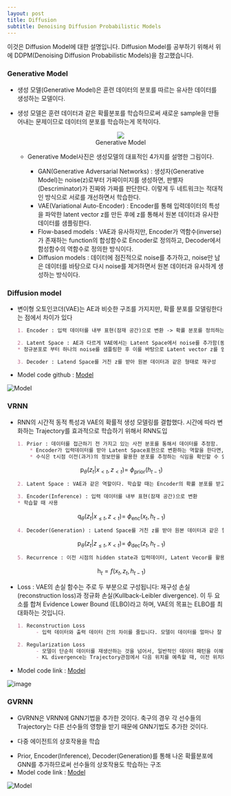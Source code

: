 ```yaml
---
layout: post
title: Diffusion
subtitle: Denoising Diffusion Probabilistic Models
---
```


이것은 Diffusion Model에 대한 설명입니다. Diffusion Model를 공부하기 위해서 위에 DDPM(Denoising Diffusion Probabilistic Models)을 참고했습니다.



### Generative Model
- 생성 모델(Generative Model)은 훈련 데이터의 분포를 따르는 유사한 데이터를 생성하는 모델이다.
- 생성 모델은 훈련 데이터과 같은 확률분포를 학습하므로써 새로운 sample을 만들어내는 문제이므로 데이터의 분포를 학습하는게 목적이다.

    <p align="center">
      <img src="https://image.slidesharecdn.com/pr409-221030173906-b096ada2/75/pr409-denoising-diffusion-probabilistic-models-8-2048.jpg?cb=1684179188">
      <br>
      Generative Model
    </p>
      
    - Generative Model사진은 생성모델의 대표적인 4가지를 설명한 그림이다.
      
        - GAN(Generative Adversarial Networks) : 생성자(Generative Model)는 noise(z)로부터 가짜이미지를 생성하면, 판별자(Descriminator)가 진짜와 가짜를 판단한다. 이렇게 두 네트워크는 적대적인 방식으로 서로를 개선하면서 학습한다.
        - VAE(Variational Auto-Encoder) : Encoder를 통해 입력데이터의 특성을 파악한 latent vector z를 만든 후에 z를 통해서 원본 데이터과 유사한 데이터를 샘플링한다. 
        - Flow-based models : VAE과 유사하지만, Encoder가 역함수(inverse)가 존재하는 function의 합성함수로 Encoder로 정의하고, Decoder에서 함성함수의 역함수로 정의한 방식이다.
        - Diffusion models : 데이터에 점진적으로 noise를 추가하고, noise만 남은 데이터를 바탕으로 다시 noise를 제거하면서 원본 데이터과 유사하게 생성하는 방식이다.

### Diffusion model
- 변이형 오토인코더(VAE)는 AE과 비슷한 구조를 가지지만, 확률 분포를 모델링한다는 점에서 차이가 있다

  ```markdown
  1. Encoder : 입력 데이터를 내부 표현(잠재 공간)으로 변환 -> 확률 분포를 정의하는 평균과 표준편차 출력
  
  2. Latent Space : AE과 다르게 VAE에서는 Latent Space에서 noise를 추가함(동일한 데이터 생성 방지)
  * 정규분포로 부터 하나의 noise를 샘플링한 후 이를 바탕으로 Latent vector z를 얻는데, 이를 reparameterize이라 한다.
  
  3. Decoder : Latend Space를 거친 z를 받아 원본 데이터과 같은 형태로 재구성
  ```
  
- Model code github : [Model](https://github.com/dariocazzani/pytorch-AE/blob/master/models/VAE.py)
  

![Model](https://blog.kakaocdn.net/dn/b30Uzl/btrxY4wKngj/SucVwitDrRtQvi1xTHdrR0/img.png)

### VRNN
- RNN의 시간적 동적 특성과 VAE의 확률적 생성 모델링를 결합했다. 시간에 따라 변화하는 Trajectory를 효과적으로 학습하기 위해서 RNN도입
  
  ```markdown
  1. Prior : 데이터를 접근하기 전 가지고 있는 사전 분포를 통해서 데이터를 추정함.
      * Encoder가 입력데이터를 받아 Latent Space표현으로 변환하는 역할을 한다면, Prior은 Latent Space에 대한 전체적인 구조            와 분포를 정의함으로써 데이터를 생성할 때 일반화능력을 향상시킬 수 있다.
      * 수식은 t시점 이전(과거)의 정보만을 활용한 분포를 추정하는 식임을 확인할 수 있다.
  ```

  $$\ \text{p}_{\theta}(z_t | x_{<t}, z_{<t}) = \ \phi_{\text{prior}}(h_{t-1})$$

  ```markdown
  2. Latent Space : VAE과 같은 역할이다. 학습할 때는 Encoder의 확률 분포를 받고, 데이터 생성할 때는 Prior의 확률분포를 받는다.
  
  3. Encoder(Inference) : 입력 데이터를 내부 표현(잠재 공간)으로 변환
  * 학습할 때 사용
  ```
  
  $$\ \text{q}_{\theta}(z_t | x_{\leq t}, z_{<t}) = \ \phi_{\text{enc}}(x_t,h_{t-1})$$

  ```markdown
  4. Decoder(Generation) : Latend Space를 거친 z를 받아 원본 데이터과 같은 형태로 재구성
  ```
  
  $$\ \text{p}_{\theta}(z_t | z_{\leq t}, x_{<t}) = \ \phi_{\text{dec}}(z_t,h_{t-1})$$
  
  ```markdown
  5. Recurrence : 이전 시점의 hidden state과 입력데이터, Latent Vecor를 활용하여 현재 시점의 hidden state를 업데이터하는 과정이다
  ```
  
  $$\ \text{h}_t = f(x_t, z_t, h_{t-1})$$
  
- Loss : VAE의 손실 함수는 주로 두 부분으로 구성됩니다: 재구성 손실(reconstruction loss)과 정규화 손실(Kullback-Leibler divergence). 이 두 요소를 합쳐 Evidence Lower Bound (ELBO)라고 하며, VAE의 목표는 ELBO를 최대화하는 것입니다.
  
  ```markdown
  1. Reconstruction Loss
        - 입력 데이터와 출력 데이터 간의 차이를 줄입니다. 모델이 데이터를 얼마나 잘 재구성하는지 측정하는 지표
  
  2. Regularization Loss
        - 모델이 단순히 데이터를 재생산하는 것을 넘어서, 일반적인 데이터 패턴을 이해하고 새로운 데이터를 생성할 수 있게 하는 정규화 역할(입력 데이터의 복사본 생성 방지)
        - KL divergence는 Trajectory관점에서 다음 위치를 예측할 때, 이전 위치와 동일한 위치를 생성하지 않도록 하기 위한 것과 유사합니다. 즉, 모델이 데이터의 다양성을 유지하고 예측 가능한 패턴을 학습하도록 유도합니다.
  ```
  
- Model code link : [Model](https://github.com/emited/VariationalRecurrentNeuralNetwork/blob/master/model.py)
  

![image](https://github.com/GunHeeJoe/GunHeeJoe.github.io/assets/112679136/19c89399-9ba1-463e-8867-ea61078dec90)




### GVRNN
- GVRNN은 VRNN에 GNN기법을 추가한 것이다. 축구의 경우 각 선수들의 Trajectory는 다른 선수들의 영향을 받기 때문에 GNN기법도 추가한 것이다.
* 다중 에이전트의 상호작용을 학습
- Prior, Encoder(Inference), Decoder(Generation)를 통해 나온 확률분포에 GNN를 추가하므로써 선수들의 상호작용도 학습하는 구조
- Model code link : [Model](https://github.com/keisuke198619/C-OBSO/blob/main/vrnn/models/gvrnn.py)
  

![Model](https://github.com/GunHeeJoe/GunHeeJoe.github.io/assets/112679136/605202a0-3cf4-422e-87f5-fa1f8932cfcb)


